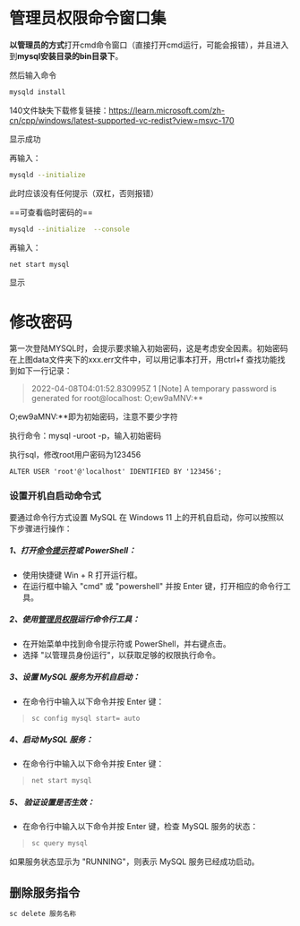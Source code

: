 # 管理员权限命令窗口集

**以管理员的方式**打开cmd命令窗口（直接打开cmd运行，可能会报错），并且进入到**mysql安装目录的bin目录下**。

然后输入命令

```bash
mysqld install
```

140文件缺失下载修复链接：https://learn.microsoft.com/zh-cn/cpp/windows/latest-supported-vc-redist?view=msvc-170

显示成功

再输入：

```bash
mysqld --initialize 
```

 此时应该没有任何提示（双杠，否则报错）

==可查看临时密码的==

```bash
mysqld --initialize  --console
```

再输入：

```bash
net start mysql
```

 显示 

# 修改密码

第一次登陆MYSQL时，会提示要求输入初始密码，这是考虑安全因素。初始密码在上图data文件夹下的xxx.err文件中，可以用记事本打开，用ctrl+f 查找功能找到如下一行记录：

> 2022-04-08T04:01:52.830995Z 1 [Note] A temporary password is generated for root@localhost: O;ew9aMNV:** 

 O;ew9aMNV:**即为初始密码，注意不要少字符

执行命令：mysql -uroot -p，输入初始密码

执行sql，修改root用户密码为123456

```mysql
ALTER USER 'root'@'localhost' IDENTIFIED BY '123456';
```

### 设置开机自启动命令式 

要通过命令行方式设置 MySQL 在 Windows 11 上的开机自启动，你可以按照以下步骤进行操作：

##### 1、打开[命令提示符](https://so.csdn.net/so/search?q=命令提示符&spm=1001.2101.3001.7020)或 PowerShell：

- 使用快捷键 Win + R 打开运行框。
- 在运行框中输入 "cmd" 或 "powershell" 并按 Enter 键，打开相应的命令行工具。

##### 2、使用[管理员权限](https://so.csdn.net/so/search?q=管理员权限&spm=1001.2101.3001.7020)运行命令行工具：

- 在开始菜单中找到命令提示符或 PowerShell，并右键点击。
- 选择 "以管理员身份运行"，以获取足够的权限执行命令。

##### 3、设置 MySQL 服务为开机自启动：

- 在命令行中输入以下命令并按 Enter 键：

> ```bash
> sc config mysql start= auto 
> ```

##### 4、启动 MySQL 服务：

- 在命令行中输入以下命令并按 Enter 键：

> ```bash
> net start mysql
> ```

##### 5、 验证设置是否生效：

- 在命令行中输入以下命令并按 Enter 键，检查 MySQL 服务的状态： 

> ```bash
> sc query mysql 
> ```

如果服务状态显示为 "RUNNING"，则表示 MySQL 服务已经成功启动。



## 删除服务指令 ##

```bash
sc delete 服务名称
```

